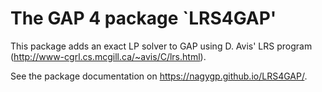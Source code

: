 The GAP 4 package `LRS4GAP'
==============================

This package adds an exact LP solver to GAP using D. Avis' LRS program (http://www-cgrl.cs.mcgill.ca/~avis/C/lrs.html).

See the package documentation on https://nagygp.github.io/LRS4GAP/.
